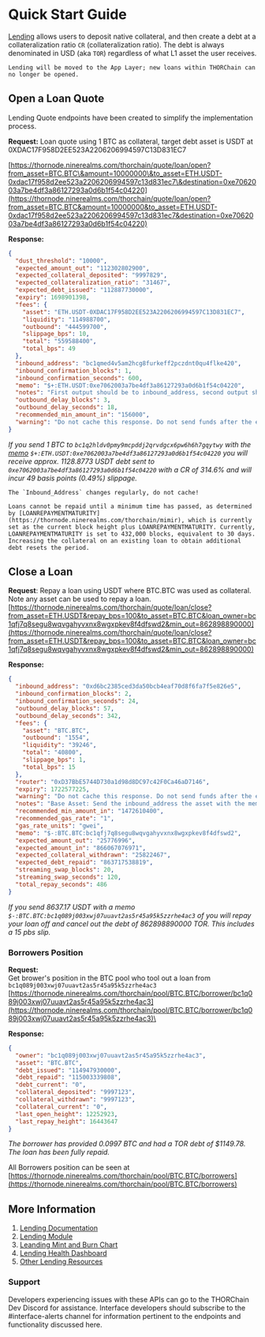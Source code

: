 # Quick Start Guide

[Lending](https://docs.thorchain.org/thorchain-finance/lending) allows users to deposit native collateral, and then create a debt at a collateralization ratio `CR` (collateralization ratio). The debt is always denominated in USD (aka `TOR`) regardless of what L1 asset the user receives.

```admonish info
Lending will be moved to the App Layer; new loans within THORChain can no longer be opened.
```

## Open a Loan Quote

Lending Quote endpoints have been created to simplify the implementation process.

**Request:** Loan quote using 1 BTC as collateral, target debt asset is USDT at 0XDAC17F958D2EE523A2206206994597C13D831EC7

[https://thornode.ninerealms.com/thorchain/quote/loan/open?from_asset=BTC.BTC\&amount=10000000\&to_asset=ETH.USDT-0xdac17f958d2ee523a2206206994597c13d831ec7\&destination=0xe7062003a7be4df3a86127293a0d6b1f54c04220](https://thornode.ninerealms.com/thorchain/quote/loan/open?from_asset=BTC.BTC&amount=10000000&to_asset=ETH.USDT-0xdac17f958d2ee523a2206206994597c13d831ec7&destination=0xe7062003a7be4df3a86127293a0d6b1f54c04220)

**Response:**

```json
{
  "dust_threshold": "10000",
  "expected_amount_out": "112302802900",
  "expected_collateral_deposited": "9997829",
  "expected_collateralization_ratio": "31467",
  "expected_debt_issued": "112887730000",
  "expiry": 1698901398,
  "fees": {
    "asset": "ETH.USDT-0XDAC17F958D2EE523A2206206994597C13D831EC7",
    "liquidity": "114988700",
    "outbound": "444599700",
    "slippage_bps": 10,
    "total": "559588400",
    "total_bps": 49
  },
  "inbound_address": "bc1qmed4v5am2hcg8furkeff2pczdnt0qu4flke420",
  "inbound_confirmation_blocks": 1,
  "inbound_confirmation_seconds": 600,
  "memo": "$+:ETH.USDT:0xe7062003a7be4df3a86127293a0d6b1f54c04220",
  "notes": "First output should be to inbound_address, second output should be change back to self, third output should be OP_RETURN, limited to 80 bytes. Do not send below the dust threshold. Do not use exotic spend scripts, locks or address formats (P2WSH with Bech32 address format preferred).",
  "outbound_delay_blocks": 3,
  "outbound_delay_seconds": 18,
  "recommended_min_amount_in": "156000",
  "warning": "Do not cache this response. Do not send funds after the expiry."
}
```

_If you send 1 BTC to `bc1q2hldv0pmy9mcpddj2qrvdgcx6pw6h6h7gqytwy` with the_ [_memo_](../concepts/memos.md#open-loan) _`$+:ETH.USDT:0xe7062003a7be4df3a86127293a0d6b1f54c04220` you will receive approx. 1128.8773 USDT debt sent to `0xe7062003a7be4df3a86127293a0d6b1f54c04220` with a CR of 314.6% and will incur 49 basis points (0.49%) slippage._

```admonish danger
The `Inbound_Address` changes regularly, do not cache!
```

```admonish warning
Loans cannot be repaid until a minimum time has passed, as determined by [LOANREPAYMENTMATURITY](https://thornode.ninerealms.com/thorchain/mimir), which is currently set as the current block height plus LOANREPAYMENTMATURITY. Currently, LOANREPAYMENTMATURITY is set to 432,000 blocks, equivalent to 30 days. Increasing the collateral on an existing loan to obtain additional debt resets the period.
```

## **Close a Loan**

**Request**: Repay a loan using USDT where BTC.BTC was used as collateral. Note any asset can be used to repay a loan. [https://thornode.ninerealms.com/thorchain/quote/loan/close?from_asset=ETH.USDT&repay_bps=100&to_asset=BTC.BTC&loan_owner=bc1qfj7q8segu8wqvgahyvxnx8wgxpkev8f4dfswd2&min_out=862898890000](https://thornode.ninerealms.com/thorchain/quote/loan/close?from_asset=ETH.USDT&repay_bps=100&to_asset=BTC.BTC&loan_owner=bc1qfj7q8segu8wqvgahyvxnx8wgxpkev8f4dfswd2&min_out=862898890000)

**Response:**

```json
{
  "inbound_address": "0xd6bc2385ced3da50bcb4eaf70d8f6fa7f5e826e5",
  "inbound_confirmation_blocks": 2,
  "inbound_confirmation_seconds": 24,
  "outbound_delay_blocks": 57,
  "outbound_delay_seconds": 342,
  "fees": {
    "asset": "BTC.BTC",
    "outbound": "1554",
    "liquidity": "39246",
    "total": "40800",
    "slippage_bps": 1,
    "total_bps": 15
  },
  "router": "0xD37BbE5744D730a1d98d8DC97c42F0Ca46aD7146",
  "expiry": 1722577225,
  "warning": "Do not cache this response. Do not send funds after the expiry.",
  "notes": "Base Asset: Send the inbound_address the asset with the memo encoded in hex in the data field. Tokens: First approve router to spend tokens from user: asset.approve(router, amount). Then call router.depositWithExpiry(inbound_address, asset, amount, memo, expiry). Asset is the token contract address. Amount should be in native asset decimals (eg 1e18 for most tokens). Do not send to or from contract addresses.",
  "recommended_min_amount_in": "1472610400",
  "recommended_gas_rate": "1",
  "gas_rate_units": "gwei",
  "memo": "$-:BTC.BTC:bc1qfj7q8segu8wqvgahyvxnx8wgxpkev8f4dfswd2",
  "expected_amount_out": "25776996",
  "expected_amount_in": "866067076971",
  "expected_collateral_withdrawn": "25822467",
  "expected_debt_repaid": "863717538819",
  "streaming_swap_blocks": 20,
  "streaming_swap_seconds": 120,
  "total_repay_seconds": 486
}
```

_If you send 8637.17 USDT with a memo `$-:BTC.BTC:bc1q089j003xwj07uuavt2as5r45a95k5zzrhe4ac3` of you will repay your loan off and cancel out the debt of 862898890000 TOR. This includes a 15 pbs slip._

### **Borrowers Position**

**Request:**\
Get brower's position in the BTC pool who tool out a loan from `bc1q089j003xwj07uuavt2as5r45a95k5zzrhe4ac3`\
[https://thornode.ninerealms.com/thorchain/pool/BTC.BTC/borrower/bc1q089j003xwj07uuavt2as5r45a95k5zzrhe4ac3](https://thornode.ninerealms.com/thorchain/pool/BTC.BTC/borrower/bc1q089j003xwj07uuavt2as5r45a95k5zzrhe4ac3)\

**Response:**

```json
{
  "owner": "bc1q089j003xwj07uuavt2as5r45a95k5zzrhe4ac3",
  "asset": "BTC.BTC",
  "debt_issued": "114947930000",
  "debt_repaid": "115003339808",
  "debt_current": "0",
  "collateral_deposited": "9997123",
  "collateral_withdrawn": "9997123",
  "collateral_current": "0",
  "last_open_height": 12252923,
  "last_repay_height": 16443647
}
```

_The borrower has provided 0.0997 BTC and had a TOR debt of $1149.78. The loan has been fully repaid._

All Borrowers position can be seen at [https://thornode.ninerealms.com/thorchain/pool/BTC.BTC/borrowers](https://thornode.ninerealms.com/thorchain/pool/BTC.BTC/borrowers)

## More Information

1. [Lending Documentation](https://docs.thorchain.org/thorchain-finance/lending)
1. [Lending Module](https://thornode.ninerealms.com/thorchain/balance/module/lending)
1. [Leanding Mint and Burn Chart](https://thorcharts.org/thorchain_lending_rune_burned)
1. [Lending Health Dashboard](https://dashboards.ninerealms.com/#lending)
1. [Other Lending Resources](https://docs.thorchain.org/thorchain-finance/lending#lending-resources)

### Support

Developers experiencing issues with these APIs can go to the THORChain Dev Discord for assistance. Interface developers should subscribe to the #interface-alerts channel for information pertinent to the endpoints and functionality discussed here.
